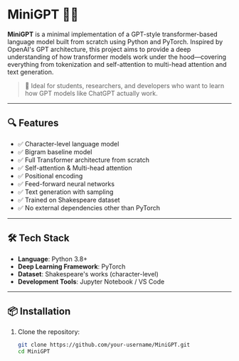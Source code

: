 # MiniGPT 🧠📝

**MiniGPT** is a minimal implementation of a GPT-style transformer-based language model built from scratch using Python and PyTorch. Inspired by OpenAI's GPT architecture, this project aims to provide a deep understanding of how transformer models work under the hood—covering everything from tokenization and self-attention to multi-head attention and text generation.

> 🚀 Ideal for students, researchers, and developers who want to learn how GPT models like ChatGPT actually work.

---

## 🔍 Features

- ✅ Character-level language model
- ✅ Bigram baseline model
- ✅ Full Transformer architecture from scratch
- ✅ Self-attention & Multi-head attention
- ✅ Positional encoding
- ✅ Feed-forward neural networks
- ✅ Text generation with sampling
- ✅ Trained on Shakespeare dataset
- ✅ No external dependencies other than PyTorch

---

## 🛠️ Tech Stack

- **Language**: Python 3.8+
- **Deep Learning Framework**: PyTorch
- **Dataset**: Shakespeare's works (character-level)
- **Development Tools**: Jupyter Notebook / VS Code

---

## 📦 Installation

1. Clone the repository:
   ```bash
   git clone https://github.com/your-username/MiniGPT.git
   cd MiniGPT
